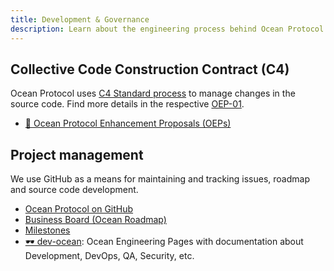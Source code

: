 ```yaml
---
title: Development & Governance
description: Learn about the engineering process behind Ocean Protocol and how you can influence its further development.
---
```


## Collective Code Construction Contract (C4)

Ocean Protocol uses [C4 Standard process](https://github.com/unprotocols/rfc/blob/master/1/README.md) to manage changes in the source code. Find more details in the respective [OEP-01](https://github.com/oceanprotocol/OEPs/tree/master/1).

-   [🐙 Ocean Protocol Enhancement Proposals (OEPs)](https://github.com/oceanprotocol/OEPs)

## Project management

We use GitHub as a means for maintaining and tracking issues, roadmap and source code development.

-   [Ocean Protocol on GitHub](https://github.com/oceanprotocol)
-   [Business Board (Ocean Roadmap)](https://github.com/oceanprotocol/ocean/projects/1)
-   [Milestones](https://github.com/oceanprotocol/ocean/milestones?direction=asc&sort=due_date&state=open)
-   [🕶 dev-ocean](https://github.com/oceanprotocol/dev-ocean): Ocean Engineering Pages with documentation about Development, DevOps, QA, Security, etc.
